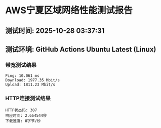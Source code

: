 # AWS宁夏区域网络性能测试报告
## 测试时间: 2025-10-28 03:37:31
## 测试环境: GitHub Actions Ubuntu Latest (Linux)

### 带宽测试结果
```
Ping: 10.061 ms
Download: 1977.35 Mbit/s
Upload: 1811.23 Mbit/s
```

### HTTP连接测试结果
```
HTTP状态码: 307
响应时间: 2.664544秒
下载速度: 0字节/秒
```

